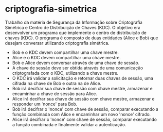 # criptografia-simetrica
Trabalho da matéria de Segurança da Informação sobre Criptografia Simétrica e Centro de Distribuição de Chaves (KDC). O objetivo era desenvolver um programa que implemente o centro de distribuição de chaves (KDC). O programa é composto de duas entidades (Alice e Bob) que desejam conversar utilizando criptografia simétrica.
- Bob e o KDC devem compartilhar uma chave mestre.
- Alice e o KDC devem compartilhar uma chave mestre.
- Bob e Alice devem conversar através de uma chave de sessão.
- A chave de sessão deve ser obtida através de uma comunicação criptografada com o KDC, utilizando a chave mestre.
- O KDC irá validar a solicitação e retornar duas chaves de sessão, uma cifrada na chave de Bob e outra na de Alice.
- Bob irá decifrar sua chave de sessão com chave mestre, armazenar e encaminhar a chave de sessão para Alice.
- Alice irá decifrar sua chave de sessão com chave mestre, armazenar e responder um 'nonce' para Bob.
- Bob irá decifrar o 'nonce' com chave de sessão, comparar executando a função combinada com Alice e encaminhar um novo 'nonce' cifrado.
- Alice irá decifrar o 'nonce' com chave de sessão, comparar executando a função combinada e finalmente validar a autenticação.
